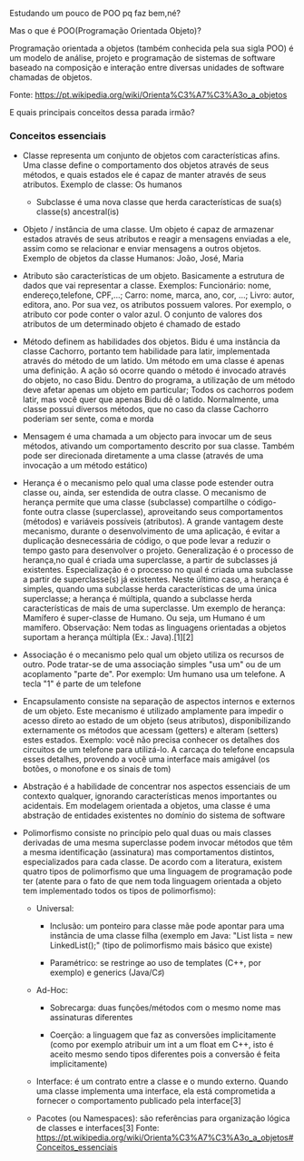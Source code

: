 Estudando um pouco de POO pq faz bem,né?

Mas o que é POO(Programação Orientada Objeto)?

Programação orientada a objetos (também conhecida pela sua sigla POO) é um modelo de análise, projeto e programação de sistemas de software baseado na composição e interação entre diversas unidades de software chamadas de objetos.

Fonte: https://pt.wikipedia.org/wiki/Orienta%C3%A7%C3%A3o_a_objetos

E quais principais conceitos dessa parada irmão?

### Conceitos essenciais

* Classe representa um conjunto de objetos com características afins. Uma classe define o comportamento dos objetos através de seus métodos, e quais estados ele é capaz de manter através de seus atributos. 
Exemplo de classe: Os humanos

    * Subclasse é uma nova classe que herda características de sua(s) classe(s) ancestral(is)

* Objeto / instância de uma classe. Um objeto é capaz de armazenar estados através de seus atributos e reagir a mensagens enviadas a ele, assim como se relacionar e enviar mensagens a outros objetos. Exemplo de objetos da classe Humanos: João, José, Maria

* Atributo são características de um objeto. Basicamente a estrutura de dados que vai representar a classe. Exemplos: Funcionário: nome, endereço,telefone, CPF,...; Carro: nome, marca, ano, cor, …; Livro: autor, editora, ano. Por sua vez, os atributos possuem valores. Por exemplo, o atributo cor pode conter o valor azul. O conjunto de valores dos atributos de um determinado objeto é chamado de estado

* Método definem as habilidades dos objetos. Bidu é uma instância da classe Cachorro, portanto tem habilidade para latir, implementada através do método de um latido. Um método em uma classe é apenas uma definição. A ação só ocorre quando o método é invocado através do objeto, no caso Bidu. Dentro do programa, a utilização de um método deve afetar apenas um objeto em particular; Todos os cachorros podem latir, mas você quer que apenas Bidu dê o latido. Normalmente, uma classe possui diversos métodos, que no caso da classe Cachorro poderiam ser sente, coma e morda

* Mensagem é uma chamada a um objecto para invocar um de seus métodos, ativando um comportamento descrito por sua classe. Também pode ser direcionada diretamente a uma classe (através de uma invocação a um método estático)

* Herança é o mecanismo pelo qual uma classe pode estender outra classe ou, ainda, ser estendida de outra classe. O mecanismo de herança permite que uma classe (subclasse) compartilhe o código-fonte outra classe (superclasse), aproveitando seus comportamentos (métodos) e variáveis possíveis (atributos). A grande vantagem deste mecanismo, durante o desenvolvimento de uma aplicação, é evitar a duplicação desnecessária de código, o que pode levar a reduzir o tempo gasto para desenvolver o projeto. Generalização é o processo de herança,no qual é criada uma superclasse, a partir de subclasses já existentes. Especialização é o processo no qual é criada uma subclasse a partir de superclasse(s) já existentes. Neste último caso, a herança é simples, quando uma subclasse herda características de uma única superclasse; a herança é múltipla, quando a subclasse herda características de mais de uma superclasse. Um exemplo de herança: Mamífero é super-classe de Humano. Ou seja, um Humano é um mamífero. Observação: Nem todas as linguagens orientadas a objetos suportam a herança múltipla (Ex.: Java).[1][2]

* Associação é o mecanismo pelo qual um objeto utiliza os recursos de outro. Pode tratar-se de uma associação simples "usa um" ou de um acoplamento "parte de". Por exemplo: Um humano usa um telefone. A tecla "1" é parte de um telefone

* Encapsulamento consiste na separação de aspectos internos e externos de um objeto. Este mecanismo é utilizado amplamente para impedir o acesso direto ao estado de um objeto (seus atributos), disponibilizando externamente os métodos que acessam (getters) e alteram (setters) estes estados. Exemplo: você não precisa conhecer os detalhes dos circuitos de um telefone para utilizá-lo. A carcaça do telefone encapsula esses detalhes, provendo a você uma interface mais amigável (os botões, o monofone e os sinais de tom)

* Abstração é a habilidade de concentrar nos aspectos essenciais de um contexto qualquer, ignorando características menos importantes ou acidentais. Em modelagem orientada a objetos, uma classe é uma abstração de entidades existentes no domínio do sistema de software

* Polimorfismo consiste no princípio pelo qual duas ou mais classes derivadas de uma mesma superclasse podem invocar métodos que têm a mesma identificação (assinatura) mas comportamentos distintos, especializados para cada classe. De acordo com a literatura, existem quatro tipos de polimorfismo que uma linguagem de programação pode ter (atente para o fato de que nem toda linguagem orientada a objeto tem implementado todos os tipos de polimorfismo):

    * Universal:

        * Inclusão: um ponteiro para classe mãe pode apontar para uma instância de uma classe filha (exemplo em Java: "List lista = new LinkedList();" (tipo de polimorfismo mais básico que existe)

        * Paramétrico: se restringe ao uso de templates (C++, por exemplo) e generics (Java/C♯)

    * Ad-Hoc:
        * Sobrecarga: duas funções/métodos com o mesmo nome mas assinaturas diferentes

        * Coerção: a linguagem que faz as conversões implicitamente (como por exemplo atribuir um int a um float em C++, isto é aceito mesmo sendo tipos diferentes pois a conversão é feita implicitamente)

    * Interface: é um contrato entre a classe e o mundo externo. Quando uma classe implementa uma interface, ela está comprometida a fornecer o comportamento publicado pela interface[3]

    * Pacotes (ou Namespaces): são referências para organização lógica de classes e interfaces[3]
Fonte: https://pt.wikipedia.org/wiki/Orienta%C3%A7%C3%A3o_a_objetos#Conceitos_essenciais
